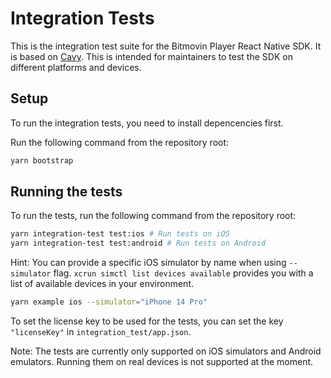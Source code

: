 # Integration Tests

This is the integration test suite for the Bitmovin Player React Native SDK. It is based on [Cavy](https://github.com/pixielabs/cavy).
This is intended for maintainers to test the SDK on different platforms and devices.

## Setup

To run the integration tests, you need to install depencencies first.

Run the following command from the repository root:

```sh
yarn bootstrap
```

## Running the tests

To run the tests, run the following command from the repository root:

```sh
yarn integration-test test:ios # Run tests on iOS
yarn integration-test test:android # Run tests on Android
```

Hint: You can provide a specific iOS simulator by name when using `--simulator` flag. `xcrun simctl list devices available` provides you with a list of available devices in your environment.

```sh
yarn example ios --simulator="iPhone 14 Pro"
```

To set the license key to be used for the tests, you can set the key `"licenseKey"` in `integration_test/app.json`.

Note: The tests are currently only supported on iOS simulators and Android emulators. Running them on real devices is not supported at the moment.
